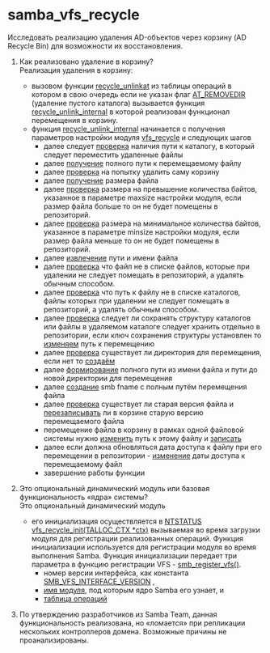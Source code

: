 # samba_vfs_recycle
Исследовать реализацию удаления AD-объектов через корзину (AD Recycle Bin) для возможности их восстановления.

1. Как реализовано удаление в корзину?  
   Реализация удаления в корзину:

   - вызовом функции [recycle_unlinkat](https://gitlab.com/samba-team/samba/-/blob/master/source3/modules/vfs_recycle.c?ref_type=heads#L756) из таблицы операций в котором в свою очередь если не указан флаг  [AT_REMOVEDIR](https://gitlab.com/samba-team/samba/-/blob/master/source3/modules/vfs_recycle.c?ref_type=heads#L740) (удаление пустого каталога) вызывается функция [recycle_unlink_internal](https://gitlab.com/samba-team/samba/-/blob/master/source3/modules/vfs_recycle.c?ref_type=heads#L746) в которой реализован функционал перемещения в корзину.
   - функция [recycle_unlink_internal](https://gitlab.com/samba-team/samba/-/blob/master/source3/modules/vfs_recycle.c?ref_type=heads#L473) начинается с получения параметров настройки модуля [vfs_recycle](https://gitlab.com/samba-team/samba/-/blob/master/source3/modules/vfs_recycle.c?ref_type=heads#L492) и следующих шагов
     - далее следует [проверка](https://gitlab.com/samba-team/samba/-/blob/master/source3/modules/vfs_recycle.c?ref_type=heads#L499) наличия пути к каталогу, в который следует переместить удаленные файлы
     - далее [получение](https://gitlab.com/samba-team/samba/-/blob/master/source3/modules/vfs_recycle.c?ref_type=heads#L509) полного пути к перемещаемому файлу
     - далее [проверка](https://gitlab.com/samba-team/samba/-/blob/master/source3/modules/vfs_recycle.c?ref_type=heads#L519) на попытку удалить саму корзину
     - далее [получение](https://gitlab.com/samba-team/samba/-/blob/master/source3/modules/vfs_recycle.c?ref_type=heads#L529) размера файла
     - далее [проверка](https://gitlab.com/samba-team/samba/-/blob/master/source3/modules/vfs_recycle.c?ref_type=heads#L547) размера на превышение количества байтов, указанное в параметре maxsize настройки модуля, если размер файла больше то он не будет помещены в репозиторий.
     - далее [проверка](https://gitlab.com/samba-team/samba/-/blob/master/source3/modules/vfs_recycle.c?ref_type=heads#L557) размера на минимальное количества байтов, указанное в параметре minsize настройки модуля, если размер файла меньше то он не будет помещены в репозиторий.
     - далее [извлечение](https://gitlab.com/samba-team/samba/-/blob/master/source3/modules/vfs_recycle.c?ref_type=heads#L584) пути и имени файла
     - далее [проверка](https://gitlab.com/samba-team/samba/-/blob/master/source3/modules/vfs_recycle.c?ref_type=heads#L606) что файл не в списке файлов, которые при удалении не следует помещать в репозиторий, а удалять обычным способом.
     - далее [проверка](https://gitlab.com/samba-team/samba/-/blob/master/source3/modules/vfs_recycle.c?ref_type=heads#L606) что путь к файлу не в списке каталогов, файлы которых при удалении не следует помещать в репозиторий, а удалять обычным способом.
     - далее [проверка](https://gitlab.com/samba-team/samba/-/blob/master/source3/modules/vfs_recycle.c?ref_type=heads#L615) следует ли сохранять структуру каталогов или файлы в удаляемом каталоге следует хранить отдельно в репозитории, если ключ сохранения структуры установлен то [изменяем](https://gitlab.com/samba-team/samba/-/blob/master/source3/modules/vfs_recycle.c?ref_type=heads#L616) путь к перемещению
     - далее [проверка](https://gitlab.com/samba-team/samba/-/blob/master/source3/modules/vfs_recycle.c?ref_type=heads#L627) существует ли директория для перемещения, если нет то [создаём](https://gitlab.com/samba-team/samba/-/blob/master/source3/modules/vfs_recycle.c?ref_type=heads#L632)
     - далее [формирование](https://gitlab.com/samba-team/samba/-/blob/master/source3/modules/vfs_recycle.c?ref_type=heads#L648) полного пути из имени файла и пути до новой директории для перемещения
     - далее [создание](https://gitlab.com/samba-team/samba/-/blob/master/source3/modules/vfs_recycle.c?ref_type=heads#L656) smb fname с полным путём перемещения файла
     - далее [проверка](https://gitlab.com/samba-team/samba/-/blob/master/source3/modules/vfs_recycle.c?ref_type=heads#L675) существует ли старая версия файла и [перезаписывать](https://gitlab.com/samba-team/samba/-/blob/master/source3/modules/vfs_recycle.c?ref_type=heads#L677) ли в корзине старую версию перемещаемого файла
     - перемещение файла в корзину в рамках одной файловой системы нужно [изменить](https://gitlab.com/samba-team/samba/-/blob/master/source3/modules/vfs_recycle.c?ref_type=heads#L701) путь к этому файлу и [записать](https://gitlab.com/samba-team/samba/-/blob/master/source3/modules/vfs_recycle.c?ref_type=heads#L706)
     - далее если должна обновляться дата доступа к файлу при его перемещении в репозитории - [изменение](https://gitlab.com/samba-team/samba/-/blob/master/source3/modules/vfs_recycle.c?ref_type=heads#L726) даты доступа к перемещаемому файл
     - завершение работы функции
2. Это опциональный динамический модуль или базовая функциональность «ядра» системы?  
   Это опциональный динамический модуль

   - его инициализация осуществляется в [NTSTATUS vfs_recycle_init(TALLOC_CTX *ctx)](https://gitlab.com/samba-team/samba/-/blob/master/source3/modules/vfs_recycle.c?ref_type=heads#L760)  вызываемая во время
     загрузки модуля для регистрации реализованных операций. Функция инициализации используется для
     регистрации модуля во время выполнения Samba. Функция инициализации передает три параметра в функцию регистрации VFS -  [smb_register_vfs()](https://gitlab.com/samba-team/samba/-/blob/master/source3/modules/vfs_recycle.c?ref_type=heads#L762).
     - номер версии интерфейса, как константа [SMB_VFS_INTERFACE_VERSION](https://gitlab.com/samba-team/samba/-/blob/master/source3/modules/vfs_recycle.c?ref_type=heads#L762) ,
     - [имя модуля](https://gitlab.com/samba-team/samba/-/blob/master/source3/modules/vfs_recycle.c?ref_type=heads#L762), под которым ядро Samba его узнает, и
     - [таблица операций](https://gitlab.com/samba-team/samba/-/blob/master/source3/modules/vfs_recycle.c?ref_type=heads#L763)
3. По утверждению разработчиков из Samba Team, данная функциональность реализована,
   но «ломается» при репликации нескольких контроллеров домена. Возможные причины не проанализированы.
